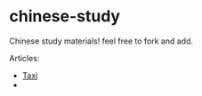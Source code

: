# chinese-study

Chinese study materials! feel free to fork and add.

Articles:

* [Taxi](/taxi.md)
* 
